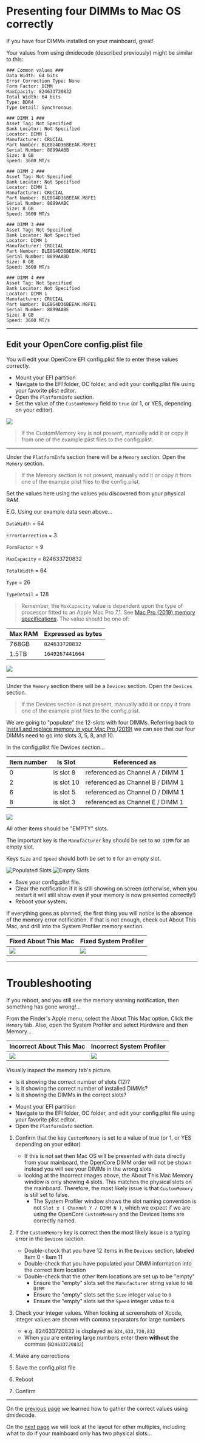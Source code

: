 # Presenting four DIMMs to Mac OS correctly

If you have four DIMMs installed on your mainboard, great! 

Your values from using dmidecode (described previously) might be similar to this:

```
### Common values ###
Data Width: 64 bits
Error Correction Type: None
Form Factor: DIMM
MaxCpacity: 824633720832
Total Width: 64 bits
Type: DDR4
Type Detail: Synchronous

### DIMM 1 ###
Asset Tag: Not Specified
Bank Locator: Not Specified
Locator: DIMM 1
Manufacturer: CRUCIAL
Part Number: BLE8G4D36BEEAK.M8FE1
Serial Number: 8899AABB
Size: 8 GB
Speed: 3600 MT/s

### DIMM 2 ###
Asset Tag: Not Specified
Bank Locator: Not Specified
Locator: DIMM 1
Manufacturer: CRUCIAL
Part Number: BLE8G4D36BEEAK.M8FE1
Serial Number: 8899AABC
Size: 8 GB
Speed: 3600 MT/s

### DIMM 3 ###
Asset Tag: Not Specified
Bank Locator: Not Specified
Locator: DIMM 1
Manufacturer: CRUCIAL
Part Number: BLE8G4D36BEEAK.M8FE1
Serial Number: 8899AABD
Size: 8 GB
Speed: 3600 MT/s

### DIMM 4 ###
Asset Tag: Not Specified
Bank Locator: Not Specified
Locator: DIMM 1
Manufacturer: CRUCIAL
Part Number: BLE8G4D36BEEAK.M8FE1
Serial Number: 8899AABE
Size: 8 GB
Speed: 3600 MT/s
```

---

## Edit your OpenCore config.plist file

You will edit your OpenCore EFI config.plist file to enter these values correctly.

* Mount your EFI partition
* Navigate to the EFI folder, OC folder, and edit your config.plist file using your favorite plist editor.
* Open the `PlatformInfo` section.
* Set the value of the `CustomMemory` field to `true` (or 1, or YES, depending on your editor).

![](../images/post-install/memory-md/memory-platforminfo-custommemory.png)

> If the CustomMemory key is not present, manually add it or copy it from one of the example plist files to the config.plist.

---

Under the `PlatformInfo` section there will be a `Memory` section. Open the `Memory` section.

> If the Memory section is not present, manually add it or copy it from one of the example plist files to the config.plist.

Set the values here using the values you discovered from your physical RAM.

E.G. Using our example data seen above...

`DataWidth` = 64

`ErrorCorrection` = 3

`FormFactor` = 9

`MaxCapacity` = 824633720832

`TotalWidth` = 64

`Type` = 26

`TypeDetail` = 128

> Remember, the `MaxCapacity` value is dependent upon the type of processor fitted to an Apple Mac Pro 7,1. See [Mac Pro (2019) memory specifications](https://support.apple.com/en-gb/HT210405). The value should be one of:

| Max RAM | Expressed as bytes |
|---------|--------------------|
| 768GB | `824633720832` |
| 1.5TB | `1649267441664` |

![](../images/post-install/memory-md/memory-platforminfo-memory.png)

---

Under the `Memory` section there will be a `Devices` section. Open the `Devices` section.

> If the Devices section is not present, manually add it or copy it from one of the example plist files to the config.plist.

We are going to "populate" the 12-slots with four DIMMs. Referring back to [Install and replace memory in your Mac Pro (2019)](https://support.apple.com/en-gb/HT210103?cid=macOS_UI_Memory_article_HT210103) we can see that our four DIMMs need to go into slots 3, 5, 8, and 10.

In the config.plist file Devices section...

| Item number | Is Slot | Referenced as |
|-------------|---------|---------------|
| 0 | is slot 8 | referenced as Channel A / DIMM 1 |
| 2 | is slot 10 | referenced as Channel B / DIMM 1 |
| 6 | is slot 5 | referenced as Channel D / DIMM 1 |
| 8 | is slot 3 | referenced as Channel E / DIMM 1 |

![](../images/post-install/memory-md/memory-platforminfo-memory-devices-populated.png)

All other items should be "EMPTY" slots.

The important key is the `Manufacturer` key should be set to `NO DIMM` for an empty slot. 

Keys `Size` and `Speed` should both be set to `0` for an empty slot.

![Populated Slots](../images/post-install/memory-md/memory-platforminfo-memory-devices-empty-1.png)
![Empty Slots](../images/post-install/memory-md/memory-platforminfo-memory-devices-empty-2.png)

- Save your config.plist file.
- Clear the notification if it is still showing on screen (otherwise, when you restart it will still show even if your memory is now presented correctly!)
- Reboot your system.
 
If everything goes as planned, the first thing you will notice is the absence of the memory error notification. If that is not enough, check out About This Mac, and drill into the System Profiler memory section.

| Fixed About This Mac | Fixed System Profiler |
| :--- | :--- |
| ![](../images/post-install/memory-md/memory-fixed-aboutthismac.png) | ![](../images/post-install/memory-md/memory-fixed-system-profiler.png) | 

---

# Troubleshooting

If you reboot, and you still see the memory warning notification, then something has gone wrong!...

From the Finder's Apple menu, select the About This Mac option.
Click the `Memory` tab. Also, open the System Profiler and select Hardware and then Memory...

| Incorrect About This Mac | Incorrect System Profiler |
| :--- | :--- |
| ![](../images/post-install/memory-md/memory-error-aboutthismac-4.png) | ![](../images/post-install/memory-md/memory-system-profiler-4.png) | 



Visually inspect the memory tab's picture.
- Is it showing the correct number of slots (12)?
- Is it showing the correct number of installed DIMMs?
- Is it showing the DIMMs in the correct slots?

* Mount your EFI partition
* Navigate to the EFI folder, OC folder, and edit your config.plist file using your favorite plist editor.
* Open the `PlatformInfo` section.

1. Confirm that the key `CustomMemory` is set to a value of true (or 1, or YES depending on your editor)
   - If this is not set then Mac OS will be presented with data directly from your mainboard, the OpenCore DIMM order will not be shown instead you will see your DIMMs in the wrong slots
   - looking at the Incorrect images above, the About This Mac Memory window is only showing 4 slots. This matches the physical slots on the mainboard. Therefore, the most likely issue is that `CustomMemory` is still set to false.
     - The System Profiler window shows the slot naming convention is not `Slot x ( Channel Y / DIMM N )`, which we expect if we are using the OpenCore `CustomMemory` and the Devices Items are correctly named.

2. If the `CustomMemory` key is correct then the most likely issue is a typing error in the `Devices` section.
   - Double-check that you have 12 items in the `Devices` section, labeled Item 0 - Item 11
   - Double-check that you have populated your DIMM information into the correct Item location
   - Double-check that the other Item locations are set up to be "empty"
     - Ensure the "empty" slots set the `Manufacturer` string value to `NO DIMM`
     - Ensure the "empty" slots set the `Size` integer value to `0`
     - Ensure the "empty" slots set the `Speed` integer value to `0`

3. Check your integer values. When looking at screenshots of Xcode, integer values are shown with comma separators for large numbers
   - e.g. 824633720832 is displayed as `824,633,720,832`
   - When you are entering large numbers enter them **without** the commas (`824633720832`)

4. Make any corrections
5. Save the config.plist file
6. Reboot
7. Confirm


---

On the [previous page](memory-gathering-data.md) we learned how to gather the correct values using dmidecode.

On the [next page](memory-presenting-other-multiples.md) we will look at the layout for other multiples, including what to do if your mainboard only has two physical slots...
